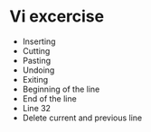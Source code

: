 # Vi excercise 

* Inserting 
* Cutting 
* Pasting 
* Undoing 
* Exiting 
* Beginning of the line 
* End of the line 
* Line 32
* Delete current and previous line 


